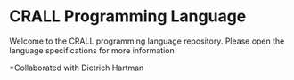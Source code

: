 # CRALL Programming Language

Welcome to the CRALL programming language repository. Please open the language specifications for more information

*Collaborated with Dietrich Hartman

